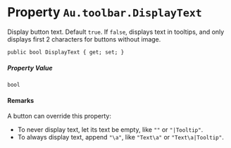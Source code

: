 # Property `Au.toolbar.DisplayText`

Display button text. Default `true`. If `false`, displays text in tooltips, and only displays first 2 characters for buttons without image.

```
public bool DisplayText { get; set; }
```

##### Property Value

`bool`

#### Remarks

A button can override this property:

- To never display text, let its text be empty, like `""` or `"|Tooltip"`.
- To always display text, append `"\a"`, like `"Text\a"` or `"Text\a|Tooltip"`.